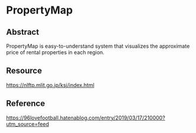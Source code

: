 # PropertyMap
## Abstract
PropertyMap is easy-to-understand system that visualizes the approximate price of rental properties in each region.

## Resource
https://nlftp.mlit.go.jp/ksj/index.html

## Reference
https://96lovefootball.hatenablog.com/entry/2019/03/17/210000?utm_source=feed
